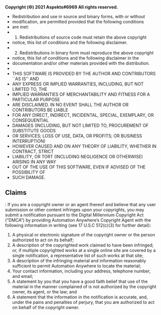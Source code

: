 
**Copyright (©) 2021 Aspekts#6969
  All rights reserved.**
 
 * Redistribution and use in source and binary forms, with or without
 * modification, are permitted provided that the following conditions
 * are met:
 * 1. Redistributions of source code must retain the above copyright
 *    notice, this list of conditions and the following disclaimer.
 * 2. Redistributions in binary form must reproduce the above copyright
 *    notice, this list of conditions and the following disclaimer in the
 *    documentation and/or other materials provided with the distribution.
 *
 * THIS SOFTWARE IS PROVIDED BY THE AUTHOR AND CONTRIBUTORS ``AS IS'' AND
 * ANY EXPRESS OR IMPLIED WARRANTIES, INCLUDING, BUT NOT LIMITED TO, THE
 * IMPLIED WARRANTIES OF MERCHANTABILITY AND FITNESS FOR A PARTICULAR PURPOSE
 * ARE DISCLAIMED.  IN NO EVENT SHALL THE AUTHOR OR CONTRIBUTORS BE LIABLE
 * FOR ANY DIRECT, INDIRECT, INCIDENTAL, SPECIAL, EXEMPLARY, OR CONSEQUENTIAL
 * DAMAGES (INCLUDING, BUT NOT LIMITED TO, PROCUREMENT OF SUBSTITUTE GOODS
 * OR SERVICES; LOSS OF USE, DATA, OR PROFITS; OR BUSINESS INTERRUPTION)
 * HOWEVER CAUSED AND ON ANY THEORY OF LIABILITY, WHETHER IN CONTRACT, STRICT
 * LIABILITY, OR TORT (INCLUDING NEGLIGENCE OR OTHERWISE) ARISING IN ANY WAY
 * OUT OF THE USE OF THIS SOFTWARE, EVEN IF ADVISED OF THE POSSIBILITY OF
 * SUCH DAMAGE.
## Claims
: If you are a copyright owner or an agent thereof and believe that any user submission or other content infringes upon your copyrights, you may submit a notification pursuant to the Digital Millennium Copyright Act (“DMCA”) by providing Automation Anywhere’s Copyright Agent with the following information in writing (see 17 U.S.C 512(c)(3) for further detail):
1. A physical or electronic signature of the copyright owner or the person authorized to act on its behalf;
2. A description of the copyrighted work claimed to have been infringed; or, if multiple copyrighted works at a single online site are covered by a single notification, a representative list of such works at that site;
3. A description of the infringing material and information reasonably sufficient to permit Automation Anywhere to locate the material;
4. Your contact information, including your address, telephone number, and email;
5. A statement by you that you have a good faith belief that use of the material in the manner complained of is not authorized by the copyright owner, its agent, or the law; and
6. A statement that the information in the notification is accurate, and, under the pains and penalties of perjury, that you are authorized to act on behalf of the copyright owner.

